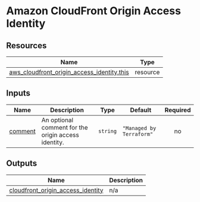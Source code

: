 # Amazon CloudFront Origin Access Identity

## Resources

| Name                                                                                                                                                        | Type     |
| ----------------------------------------------------------------------------------------------------------------------------------------------------------- | -------- |
| [aws_cloudfront_origin_access_identity.this](https://registry.terraform.io/providers/hashicorp/aws/latest/docs/resources/cloudfront_origin_access_identity) | resource |

## Inputs

| Name                                                   | Description                                         | Type     | Default                  | Required |
| ------------------------------------------------------ | --------------------------------------------------- | -------- | ------------------------ | :------: |
| <a name="input_comment"></a> [comment](#input_comment) | An optional comment for the origin access identity. | `string` | `"Managed by Terraform"` |    no    |

## Outputs

| Name                                                                                                                                   | Description                                        |
| -------------------------------------------------------------------------------------------------------------------------------------- | -------------------------------------------------- |
| <a name="output_cloudfront_origin_access_identity"></a> [cloudfront_origin_access_identity](#output_cloudfront_origin_access_identity) | n/a |

